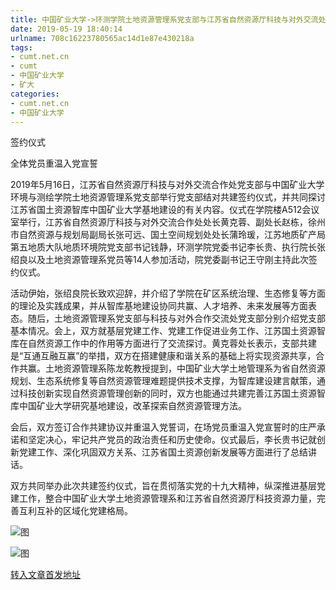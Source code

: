 ```yaml
---
title: 中国矿业大学->环测学院土地资源管理系党支部与江苏省自然资源厅科技与对外交流处党支部举行结对共建签约仪式 | cumt.net.cn
date: 2019-05-19 18:40:14
urlname: 708c16223780565ac14d1e87e430218a
tags: 
- cumt.net.cn
- cumt
- 中国矿业大学
- 矿大
categories:
- cumt.net.cn
- 中国矿业大学
---
```



签约仪式

全体党员重温入党宣誓

2019年5月16日，江苏省自然资源厅科技与对外交流合作处党支部与中国矿业大学环境与测绘学院土地资源管理系党支部举行党支部结对共建签约仪式，并共同探讨江苏省国土资源智库中国矿业大学基地建设的有关内容。仪式在学院楼A512会议室举行，江苏省自然资源厅科技与对外交流合作处处长黄克蓉、副处长赵栋，徐州市自然资源与规划局副局长张可远、国土空间规划处处长蒲玲瑗，江苏地质矿产局第五地质大队地质环境院党支部书记钱静，环测学院党委书记李长贵、执行院长张绍良以及土地资源管理系党员等14人参加活动，院党委副书记王守刚主持此次签约仪式。

活动伊始，张绍良院长致欢迎辞，并介绍了学院在矿区系统治理、生态修复等方面的理论及实践成果，并从智库基地建设协同共赢、人才培养、未来发展等方面表态。随后，土地资源管理系党支部与科技与对外合作交流处党支部分别介绍党支部基本情况。会上，双方就基层党建工作、党建工作促进业务工作、江苏国土资源智库在自然资源工作中的作用等方面进行了交流探讨。黄克蓉处长表示，支部共建是“互通互融互赢”的举措，双方在搭建健康和谐关系的基础上将实现资源共享，合作共赢。土地资源管理系陈龙乾教授提到，中国矿业大学土地管理系为省自然资源规划、生态系统修复等自然资源管理难题提供技术支撑，为智库建设建言献策，通过科技创新实现自然资源管理创新的同时，双方也能通过共建完善江苏国土资源智库中国矿业大学研究基地建设，改革探索自然资源管理方法。

会后，双方签订合作共建协议并重温入党誓词，在场党员重温入党宣誓时的庄严承诺和坚定决心，牢记共产党员的政治责任和历史使命。仪式最后，李长贵书记就创新党建工作、深化巩固双方关系、江苏省国土资源创新发展等方面进行了总结讲话。

双方共同举办此次共建签约仪式，旨在贯彻落实党的十九大精神，纵深推进基层党建工作，整合中国矿业大学土地资源管理系和江苏省自然资源厅科技资源力量，完善互利互补的区域化党建格局。



![图](http://xwzx.cumt.edu.cn/_upload/article/images/d0/7e/f2fbb60243519b1acbe098a64401/1238a6e4-37a6-4f77-820e-b9840bc92ffd.png)

![图](http://xwzx.cumt.edu.cn/_upload/article/images/d0/7e/f2fbb60243519b1acbe098a64401/5fea9e76-d0ef-47b5-a1c7-4f6d14b823b9.png)

[转入文章首发地址](http://xwzx.cumt.edu.cn/03/c5/c523a525253/page.htm)